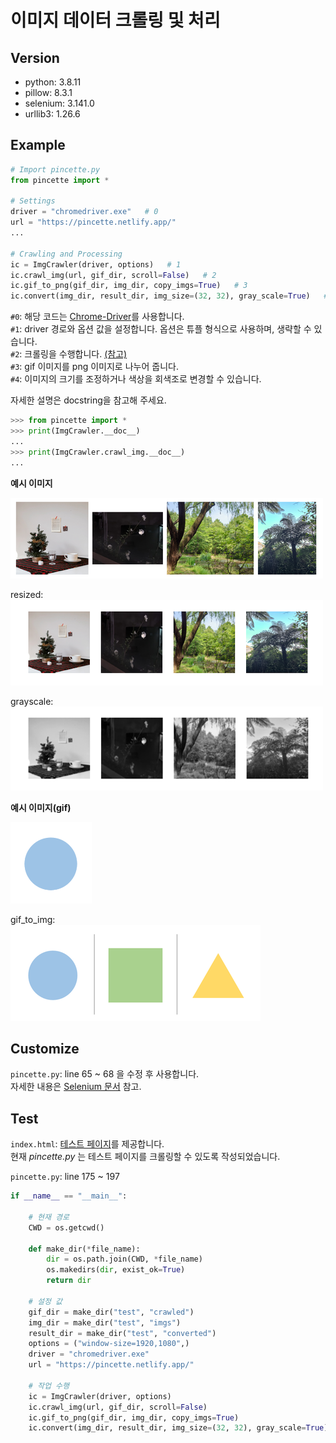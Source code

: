 # 이미지 데이터 크롤링 및 처리


## Version

- python: 3.8.11  
- pillow: 8.3.1  
- selenium: 3.141.0  
- urllib3: 1.26.6  


## Example

```python
# Import pincette.py
from pincette import *

# Settings
driver = "chromedriver.exe"   # 0
url = "https://pincette.netlify.app/"
...

# Crawling and Processing
ic = ImgCrawler(driver, options)   # 1
ic.crawl_img(url, gif_dir, scroll=False)   # 2
ic.gif_to_png(gif_dir, img_dir, copy_imgs=True)   # 3
ic.convert(img_dir, result_dir, img_size=(32, 32), gray_scale=True)   # 4
```
`#0`: 해당 코드는 <a href="https://chromedriver.chromium.org/downloads" target="_blank">Chrome-Driver</a>를 사용합니다.  
`#1`: driver 경로와 옵션 값을 설정합니다. 옵션은 튜플 형식으로 사용하며, 생략할 수 있습니다.  
`#2`: 크롤링을 수행합니다. [(참고)](#customize)  
`#3`: gif 이미지를 png 이미지로 나누어 줍니다.  
`#4`: 이미지의 크기를 조정하거나 색상을 회색조로 변경할 수 있습니다.  


자세한 설명은 docstring을 참고해 주세요.  
```python
>>> from pincette import *
>>> print(ImgCrawler.__doc__)
...
>>> print(ImgCrawler.crawl_img.__doc__)
...
```

**예시 이미지**

<img src="./pages/assets/readme-1.png" alt="크롤링 샘플">

resized:  
<img src="./pages/assets/readme-2.png" alt="크기 조정 결과">

grayscale:  
<img src="./pages/assets/readme-3.png" alt="회색조 변환 결과">

**예시 이미지(gif)**

<img src="./pages/assets/shape.gif" alt="크롤링 샘플 gif" width=130>

gif_to_img:  
<img src="./pages/assets/readme-4.png" alt="회색조 변환 결과">


## Customize

`pincette.py`: line 65 ~ 68 을 수정 후 사용합니다.  
자세한 내용은 <a href="https://www.selenium.dev/documentation/webdriver/elements/finders/" target="_blank">Selenium 문서</a> 참고.


## Test

`index.html`: [테스트 페이지](https://pincette.netlify.app/)를 제공합니다.  
현재 _pincette.py_ 는 테스트 페이지를 크롤링할 수 있도록 작성되었습니다.  

`pincette.py`: line 175 ~ 197  
```python
if __name__ == "__main__":

    # 현재 경로
    CWD = os.getcwd()

    def make_dir(*file_name):
        dir = os.path.join(CWD, *file_name)
        os.makedirs(dir, exist_ok=True)
        return dir

    # 설정 값
    gif_dir = make_dir("test", "crawled")
    img_dir = make_dir("test", "imgs")
    result_dir = make_dir("test", "converted")
    options = ("window-size=1920,1080",)
    driver = "chromedriver.exe"
    url = "https://pincette.netlify.app/"

    # 작업 수행
    ic = ImgCrawler(driver, options)
    ic.crawl_img(url, gif_dir, scroll=False)
    ic.gif_to_png(gif_dir, img_dir, copy_imgs=True)
    ic.convert(img_dir, result_dir, img_size=(32, 32), gray_scale=True)
```